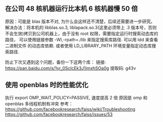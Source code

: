 
## 在公司 48 核机器运行比本机 6 核机器慢 50 倍
原因：可能是 blas 版本不对, 为什么会这样还不清楚，后续还需要进一步研究。
解决办法：将本机的 libblas.so.3, liblapack.so.3(这里必须带上 .3 版本号，否则
不会生效)拷贝到公司机器上，由于没有 root 权限，需要指定运行时搜索动态库的路径，
可以使用链接参数 -Wl,-rpath=./lib 来指定搜索库路径. 可以用 ldd 来查看二进制文件
的动态库依赖. 或者使用 LD_LIBRARY_PATH 环境变量指定动态库搜索路径.

防止下次又遇到这个问题，备份一下这两个库：
链接: https://pan.baidu.com/s/1yr_0ScIcEk3J1imxhSOa0g 提取码: g43v


## 使用 openblas 时的性能优化
执行 export OMP_WAIT_POLICY=PASSIVE, 速度提高 2 倍
原因是 omp 和 openblas 多线程机制有冲突
参考：
https://github.com/facebookresearch/faiss/wiki/Troubleshooting
https://github.com/facebookresearch/faiss/issues/53
